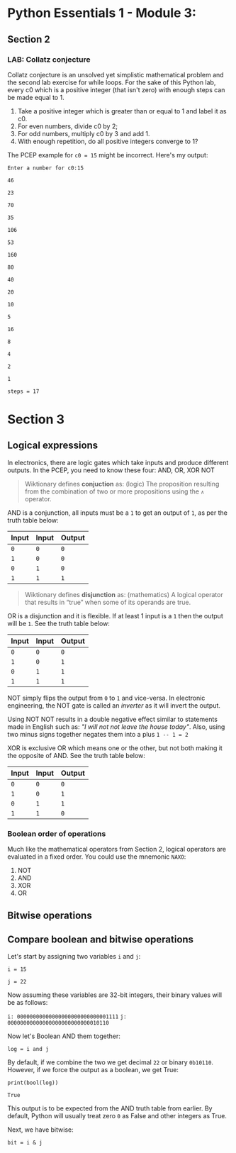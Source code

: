 # Python Essentials 1 - Module 3: 

## Section 2

### LAB: Collatz conjecture

Collatz conjecture is an unsolved yet simplistic mathematical problem and the second lab exercise for while loops. For the sake of this Python lab, every c0 which is a positive integer (that isn't zero) with enough steps can be made equal to 1.

1. Take a positive integer which is greater than or equal to 1 and label it as c0.
2. For even numbers, divide c0 by 2;
3. For odd numbers, multiply c0 by 3 and add 1.
4. With enough repetition, do all positive integers converge to 1?

The PCEP example for `c0 = 15` might be incorrect. Here's my output:

`Enter a number for c0:15`

`46`

`23`

`70`

`35`

`106`

`53`

`160`

`80`

`40`

`20`

`10`

`5`

`16`

`8`

`4`

`2`

`1`

`steps = 17`

# Section 3

## Logical expressions

In electronics, there are logic gates which take inputs and produce different outputs. In the PCEP, you need to know these four: AND, OR, XOR NOT

>  Wiktionary defines **conjuction** as: (logic) The proposition resulting from the combination of two or more propositions using the `∧` operator.

AND is a conjunction, all inputs must be a `1` to get an output of `1`, as per the truth table below:

<!--diagram-->

| Input  | Input | Output |
| ------ | ----- | ------ |
|  `0`   |  `0`  |   `0`  |
|  `1`   |  `0`  |   `0`  |
|  `0`   |  `1`  |   `0`  |
|  `1`   |  `1`  |   `1`  |

> Wiktionary defines **disjunction** as: (mathematics) A logical operator that results in “true” when some of its operands are true.

OR is a disjunction and it is flexible. If at least 1 input is a `1` then the output will be `1`. See the truth table below:

<!--diagram-->

| Input  | Input | Output |
| ------ | ----- | ------ |
|  `0`   |  `0`  |   `0`  |
|  `1`   |  `0`  |   `1`  |
|  `0`   |  `1`  |   `1`  |
|  `1`   |  `1`  |   `1`  |

NOT simply flips the output from `0` to `1` and vice-versa. In electronic engineering, the NOT gate is called an *inverter* as it will invert the output.

Using NOT NOT results in a double negative effect similar to statements made in English such as: *"I will not not leave the house today"*. Also, using two minus signs together negates them into a plus `1 -- 1 = 2`

XOR is exclusive OR which means one or the other, but not both making it the opposite of AND. See the truth table below:

<!--diagram-->

| Input  | Input | Output |
| ------ | ----- | ------ |
|  `0`   |  `0`  |   `0`  |
|  `1`   |  `0`  |   `1`  |
|  `0`   |  `1`  |   `1`  |
|  `1`   |  `1`  |   `0`  |

### Boolean order of operations

Much like the mathematical operators from Section 2, logical operators are evaluated in a fixed order. You could use the mnemonic `NAXO`:

1. NOT
2. AND
3. XOR
4. OR

## Bitwise operations

## Compare boolean and bitwise operations

Let's start by assigning two variables `i` and `j`:

`i = 15`

`j = 22`

Now assuming these variables are 32-bit integers, their binary values will be as follows:

`i: 00000000000000000000000000001111`
`j: 00000000000000000000000000010110`

Now let's Boolean AND them together:

`log = i and j`

By default, if we combine the two we get decimal `22` or binary `0b10110`. However, if we force the output as a boolean, we get True:

`print(bool(log))`

`True`

This output is to be expected from the AND truth table from earlier. By default, Python will usually treat zero `0` as False and other integers as True.

Next, we have bitwise:

`bit = i & j`
